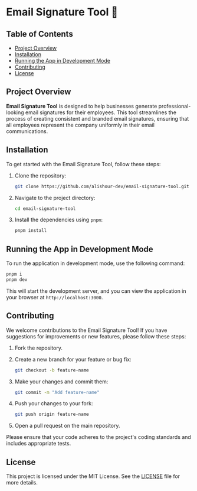 # Email Signature Tool 📧

## Table of Contents

- [Project Overview](#project-overview)
- [Installation](#installation)
- [Running the App in Development Mode](#running-the-app-in-development-mode)
- [Contributing](#contributing)
- [License](#license)

## Project Overview

**Email Signature Tool** is designed to help businesses generate professional-looking email signatures for their employees. This tool streamlines the process of creating consistent and branded email signatures, ensuring that all employees represent the company uniformly in their email communications.

## Installation

To get started with the Email Signature Tool, follow these steps:

1. Clone the repository:

   ```bash
   git clone https://github.com/alishour-dev/email-signature-tool.git
   ```

2. Navigate to the project directory:

   ```bash
   cd email-signature-tool
   ```

3. Install the dependencies using `pnpm`:

   ```bash
   pnpm install
   ```

## Running the App in Development Mode

To run the application in development mode, use the following command:

```bash
pnpm i
pnpm dev
```

This will start the development server, and you can view the application in your browser at `http://localhost:3000`.

## Contributing

We welcome contributions to the Email Signature Tool! If you have suggestions for improvements or new features, please follow these steps:

1. Fork the repository.
2. Create a new branch for your feature or bug fix:

   ```bash
   git checkout -b feature-name
   ```

3. Make your changes and commit them:

   ```bash
   git commit -m "Add feature-name"
   ```

4. Push your changes to your fork:

   ```bash
   git push origin feature-name
   ```

5. Open a pull request on the main repository.

Please ensure that your code adheres to the project's coding standards and includes appropriate tests.

## License

This project is licensed under the MIT License. See the [LICENSE](LICENSE) file for more details.
